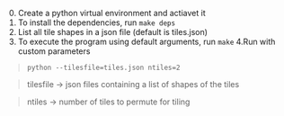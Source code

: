 0. Create a python virtual environment and actiavet it
1. To install the dependencies, run `make deps`
2. List all tile shapes in a json file (default is tiles.json)
3. To execute the program using default arguments, run `make`
4.Run with custom parameters

> `python --tilesfile=tiles.json ntiles=2`

> tilesfile -> json files containing a list of shapes of the tiles

> ntiles -> number of tiles to permute for tiling



